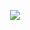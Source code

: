 
<p align="center">
 <img src="https://readme-typing-svg.herokuapp.com?size=25&color=ffff00&lines=BIENVENIDO!+🧑🏻‍💻%7C">
</p>
